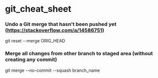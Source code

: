 # git_cheat_sheet

### Undo a Git merge that hasn't been pushed yet (https://stackoverflow.com/a/14586751)
git reset --merge ORIG_HEAD

### Merge all changes from other branch to staged area (without creating any commit)
git merge --no-commit --squash branch_name
